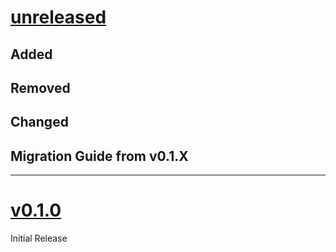 # [unreleased](https://github.com/JamesxX/splendid-mdpi/releases/tags/)
## Added

## Removed

## Changed

## Migration Guide from v0.1.X

---

# [v0.1.0](https://github.com/JamesxX/splendid-mdpi/releases/tags/v0.1.0)
Initial Release
